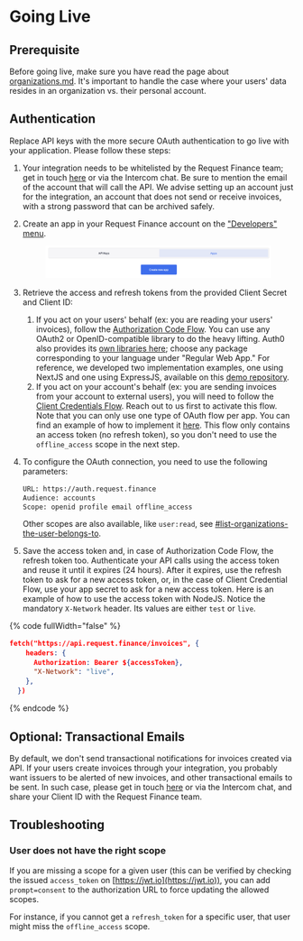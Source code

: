 # Going Live

## Prerequisite

Before going live, make sure you have read the page about [organizations.md](organizations.md "mention"). It's important to handle the case where your users' data resides in an organization vs. their personal account.

## Authentication

Replace API keys with the more secure OAuth authentication to go live with your application. Please follow these steps:

1. Your integration needs to be whitelisted by the Request Finance team; get in touch [here](mailto:support@request.finance) or via the Intercom chat. Be sure to mention the email of the account that will call the API. We advise setting up an account just for the integration, an account that does not send or receive invoices, with a strong password that can be archived safely.
2.  Create an app in your Request Finance account on the ["Developers" menu](https://app.request.finance/developers/apps).

    <figure><img src=".gitbook/assets/image (2).png" alt=""><figcaption></figcaption></figure>
3. Retrieve the access and refresh tokens from the provided Client Secret and Client ID:
   1. If you act on your users' behalf (ex: you are reading your users' invoices), follow the [Authorization Code Flow](https://auth0.com/docs/get-started/authentication-and-authorization-flow/authorization-code-flow). You can use any OAuth2 or OpenID-compatible library to do the heavy lifting. Auth0 also provides its [own libraries here](https://auth0.com/docs/quickstart/webapp); choose any package corresponding to your language under "Regular Web App." For reference, we developed two implementation examples, one using NextJS and one using ExpressJS, available on this [demo repository](https://github.com/RequestNetwork/demo-api).
   2. If you act on your account's behalf (ex: you are sending invoices from your account to external users), you will need to follow the [Client Credentials Flow](https://auth0.com/docs/get-started/authentication-and-authorization-flow/client-credentials-flow). Reach out to us first to activate this flow. Note that you can only use one type of OAuth flow per app. You can find an example of how to implement it [here](https://auth0.com/docs/get-started/authentication-and-authorization-flow/client-credentials-flow/call-your-api-using-the-client-credentials-flow#example-post-to-token-url). This flow only contains an access token (no refresh token), so you don't need to use the `offline_access` scope in the next step.
4.  To configure the OAuth connection, you need to use the following parameters:

    ```
    URL: https://auth.request.finance
    Audience: accounts
    Scope: openid profile email offline_access
    ```

    Other scopes are also available, like `user:read`, see [#list-organizations-the-user-belongs-to](organizations.md#list-organizations-the-user-belongs-to "mention").
5. Save the access token and, in case of Authorization Code Flow, the refresh token too. Authenticate your API calls using the access token and reuse it until it expires (24 hours). After it expires, use the refresh token to ask for a new access token, or, in the case of Client Credential Flow, use your app secret to ask for a new access token. Here is an example of how to use the access token with NodeJS. Notice the mandatory `X-Network` header. Its values are either `test` or `live`.

{% code fullWidth="false" %}
```json
fetch("https://api.request.finance/invoices", {
    headers: {
      Authorization: Bearer ${accessToken},
      "X-Network": "live",
    },
  })
```
{% endcode %}

## Optional: Transactional Emails

By default, we don't send transactional notifications for invoices created via API. If your users create invoices through your integration, you probably want issuers to be alerted of new invoices, and other transactional emails to be sent. In such case, please get in touch [here](mailto:support@request.finance) or via the Intercom chat, and share your Client ID with the Request Finance team.

## Troubleshooting

### User does not have the right scope

If you are missing a scope for a given user (this can be verified by checking the issued `access_token` on [https://jwt.io](https://jwt.io)), you can add `prompt=consent` to the authorization URL to force updating the allowed scopes.

For instance, if you cannot get a `refresh_token` for a specific user, that user might miss the `offline_access` scope.
